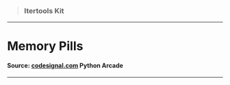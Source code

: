 > ### Itertools Kit 
 --- 
 # Memory Pills
 #### Source: [codesignal.com](https://codesignal.com/) Python Arcade 
 --- 
